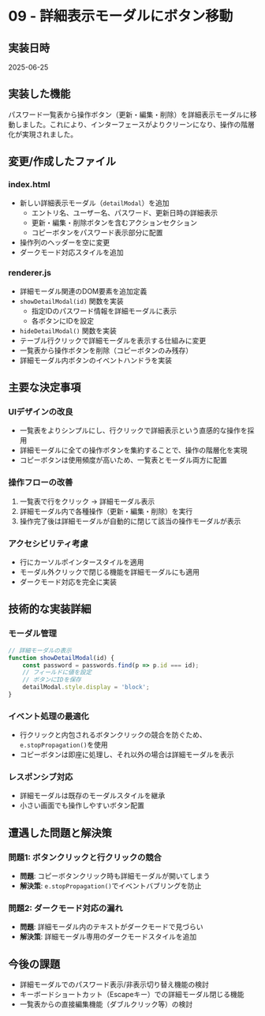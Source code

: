 # 09 - 詳細表示モーダルにボタン移動

## 実装日時
2025-06-25

## 実装した機能
パスワード一覧表から操作ボタン（更新・編集・削除）を詳細表示モーダルに移動しました。これにより、インターフェースがよりクリーンになり、操作の階層化が実現されました。

## 変更/作成したファイル

### index.html
- 新しい詳細表示モーダル（`detailModal`）を追加
  - エントリ名、ユーザー名、パスワード、更新日時の詳細表示
  - 更新・編集・削除ボタンを含むアクションセクション
  - コピーボタンをパスワード表示部分に配置
- 操作列のヘッダーを空に変更
- ダークモード対応スタイルを追加

### renderer.js
- 詳細モーダル関連のDOM要素を追加定義
- `showDetailModal(id)` 関数を実装
  - 指定IDのパスワード情報を詳細モーダルに表示
  - 各ボタンにIDを設定
- `hideDetailModal()` 関数を実装
- テーブル行クリックで詳細モーダルを表示する仕組みに変更
- 一覧表から操作ボタンを削除（コピーボタンのみ残存）
- 詳細モーダル内ボタンのイベントハンドラを実装

## 主要な決定事項

### UIデザインの改良
- 一覧表をよりシンプルにし、行クリックで詳細表示という直感的な操作を採用
- 詳細モーダルに全ての操作ボタンを集約することで、操作の階層化を実現
- コピーボタンは使用頻度が高いため、一覧表とモーダル両方に配置

### 操作フローの改善
1. 一覧表で行をクリック → 詳細モーダル表示
2. 詳細モーダル内で各種操作（更新・編集・削除）を実行
3. 操作完了後は詳細モーダルが自動的に閉じて該当の操作モーダルが表示

### アクセシビリティ考慮
- 行にカーソルポインタースタイルを適用
- モーダル外クリックで閉じる機能を詳細モーダルにも適用
- ダークモード対応を完全に実装

## 技術的な実装詳細

### モーダル管理
```javascript
// 詳細モーダルの表示
function showDetailModal(id) {
    const password = passwords.find(p => p.id === id);
    // フィールドに値を設定
    // ボタンにIDを保存
    detailModal.style.display = 'block';
}
```

### イベント処理の最適化
- 行クリックと内包されるボタンクリックの競合を防ぐため、`e.stopPropagation()`を使用
- コピーボタンは即座に処理し、それ以外の場合は詳細モーダルを表示

### レスポンシブ対応
- 詳細モーダルは既存のモーダルスタイルを継承
- 小さい画面でも操作しやすいボタン配置

## 遭遇した問題と解決策

### 問題1: ボタンクリックと行クリックの競合
- **問題**: コピーボタンクリック時も詳細モーダルが開いてしまう
- **解決策**: `e.stopPropagation()`でイベントバブリングを防止

### 問題2: ダークモード対応の漏れ
- **問題**: 詳細モーダル内のテキストがダークモードで見づらい
- **解決策**: 詳細モーダル専用のダークモードスタイルを追加

## 今後の課題
- 詳細モーダルでのパスワード表示/非表示切り替え機能の検討
- キーボードショートカット（Escapeキー）での詳細モーダル閉じる機能
- 一覧表からの直接編集機能（ダブルクリック等）の検討